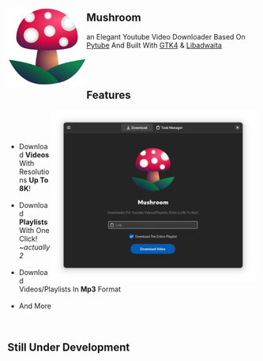 <img src="https://raw.githubusercontent.com/azab246/Mushroom/Main/src/res/Mushroom.svg" align="left" height="160px" vspace="20px">

## Mushroom 

an Elegant Youtube Video Downloader Based On [Pytube](https://github.com/pytube/pytube) And Built With [GTK4](https://github.com/GNOME/pygobject) & [Libadwaita](https://gitlab.gnome.org/GNOME/libadwaita)
<br><br><br><br>

## Features
<img src="https://raw.githubusercontent.com/azab246/Mushroom/Main/Screenshots/01-dark-prealpha.png" height="350px" align="right">
<br><br><br>

- Download __Videos__ With Resolutions __Up To 8K__!
<br><br>
- Download __Playlists__ With One Click! _~actually 2_
<br><br>
- Download Videos/Playlists In __Mp3__ Format
<br><br>
- And More
<br><br><br>
## Still Under Development
<br><br>

